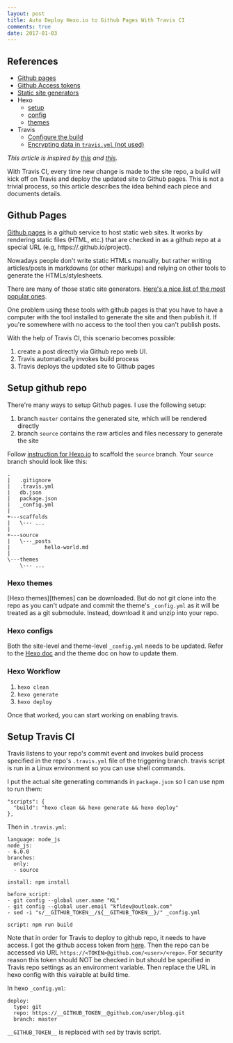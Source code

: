 ```yaml
---
layout: post
title: Auto Deploy Hexo.io to Github Pages With Travis CI
comments: true
date: 2017-01-03
---
```


## References
- [Github pages][ghp]
- [Github Access tokens](https://github.com/settings/tokens)
- [Static site generators][gens]
- Hexo
    - [setup][hexosetup]
    - [config][hexoconfig]
    - [themes](https://hexo.io/themes/)
- Travis
    - [Configure the build](https://docs.travis-ci.com/user/customizing-the-build/)
    - [Encrypting data in `travis.yml` (not used)](https://docs.travis-ci.com/user/encryption-keys/)

_This article is inspired by [this](http://www.tuicool.com/articles/AZf2Yzb) and [this](https://xin053.github.io/2016/06/05/Travis%20CI%E8%87%AA%E5%8A%A8%E9%83%A8%E7%BD%B2Hexo%E5%8D%9A%E5%AE%A2%E5%88%B0Github/)._

With Travis CI, every time new change is made to the site repo, a build will kick off
on Travis and deploy the updated site to Github pages. This is not a trivial process, so
this article describes the idea behind each piece and documents details.

## Github Pages

[Github pages][ghp] is a github service to host static web sites. It works by rendering static 
files (HTML, etc.) that are checked in as a github repo at a special URL (e.g, https://<username>.github.io/project).

Nowadays people don't write static HTMLs manually, but rather writing articles/posts
in markdowns (or other markups) and relying on other tools to generate the HTMLs/stylesheets.

There are many of those static site generators. [Here's a nice list of the most popular ones][gens].

One problem using these tools with github pages is that you have to have a computer with the tool installed to generate
the site and then publish it. If you're somewhere with no access to the tool then you can't publish posts.

With the help of Travis CI, this scenario becomes possible:

1. create a post directly via Github repo web UI.
2. Travis automatically invokes build process
3. Travis deploys the updated site to Github pages


## Setup github repo

There're many ways to setup Github pages. I use the following setup:

1. branch `master` contains the generated site, which will be rendered directly
2. branch `source` contains the raw articles and files necessary to generate the site


Follow [instruction for Hexo.io][hexosetup] to scaffold the `source` branch. Your `source` branch should look like this:

    .
    |   .gitignore
    |   .travis.yml
    |   db.json
    |   package.json
    |   _config.yml
    |   
    +---scaffolds
    |   \--- ...
    |       
    +---source
    |   \---_posts
    |           hello-world.md
    |           
    \---themes
        \--- ...

### Hexo themes
[Hexo themes][themes] can be downloaded. But do not git clone into the repo as you can't udpate and commit the theme's `_config.yml`
as it will be treated as a git submodule. Instead, download it and unzip into your repo. 

### Hexo configs
Both the site-level and theme-level `_config.yml` needs to be updated. Refer to the [Hexo doc][hexoconfig] and the theme doc on how to update them.

### Hexo Workflow

1. `hexo clean`
2. `hexo generate`
3. `hexo deploy`


Once that worked, you can start working on enabling travis.


## Setup Travis CI

Travis listens to your repo's commit event and invokes build process specified in the repo's `.travis.yml` file of the triggering branch.
travis script is run in a Linux environment so you can use shell commands.

I put the actual site generating commands in `package.json` so I can use npm to run them:

    "scripts": {
      "build": "hexo clean && hexo generate && hexo deploy"
    },


Then in `.travis.yml`:

    language: node_js
    node_js:
    - 6.0.0
    branches:
      only:
      - source

    install: npm install

    before_script:
    - git config --global user.name "KL"
    - git config --global user.email "kfldev@outlook.com"
    - sed -i "s/__GITHUB_TOKEN__/${__GITHUB_TOKEN__}/" _config.yml

    script: npm run build

Note that in order for Travis to deploy to github repo, it needs to have access. I got the github access token from [here](https://github.com/settings/tokens).
Then the repo can be accessed via URL `https://<TOKEN>@github.com/<user>/<repo>`. For security reason this token should NOT be checked in but should be 
specified in Travis repo settings as an environment variable. Then replace the URL in hexo config with this vairable at build time. 

In hexo `_config.yml`:

    deploy:
      type: git
      repo: https://__GITHUB_TOKEN__@github.com/user/blog.git
      branch: master


`__GITHUB_TOKEN__` is replaced with `sed` by travis script.


[ghp]: https://pages.github.com/
[gens]: http://www.staticgen.com/
[hexosetup]: https://hexo.io/docs/setup.html
[hexoconfig]: https://hexo.io/docs/configuration.html
